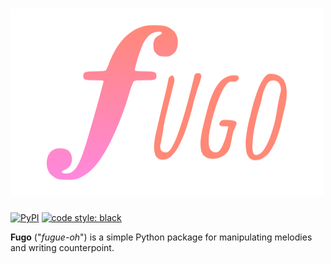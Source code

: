 # ![fugo](/assets/logo.png)

[![PyPI](https://img.shields.io/pypi/v/fugo)](https://pypi.org/project/fugo/)
[![code style: black](https://img.shields.io/badge/code%20style-black-000000.svg)](https://github.com/psf/black)

**Fugo** ("_fugue-oh_") is a simple Python package for manipulating melodies and
writing counterpoint.
